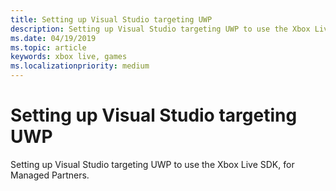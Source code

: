 ```yaml
---
title: Setting up Visual Studio targeting UWP
description: Setting up Visual Studio targeting UWP to use the Xbox Live SDK, for Managed Partners.
ms.date: 04/19/2019
ms.topic: article
keywords: xbox live, games
ms.localizationpriority: medium
---
```


# Setting up Visual Studio targeting UWP

Setting up Visual Studio targeting UWP to use the Xbox Live SDK, for Managed Partners.
